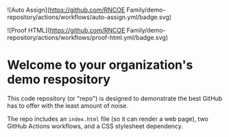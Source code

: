 ![Auto Assign](https://github.com/RNCOE Family/demo-repository/actions/workflows/auto-assign.yml/badge.svg)

![Proof HTML](https://github.com/RNCOE Family/demo-repository/actions/workflows/proof-html.yml/badge.svg)

# Welcome to your organization's demo respository
This code repository (or "repo") is designed to demonstrate the best GitHub has to offer with the least amount of noise.

The repo includes an `index.html` file (so it can render a web page), two GitHub Actions workflows, and a CSS stylesheet dependency.
